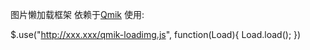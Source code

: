 图片懒加载框架
依赖于[Qmik](https://github.com/leochen36/qmik)
使用:

$.use("http://xxx.xxx/qmik-loadimg.js", function(Load){
    Load.load();
})